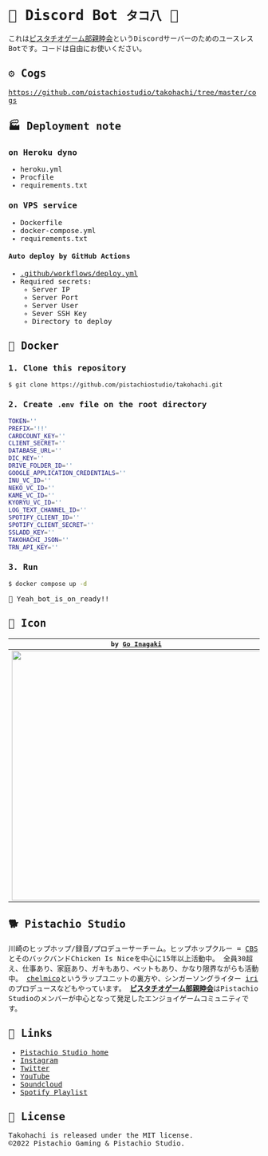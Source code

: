 <samp>

# 🐙 Discord Bot `タコ八` 🐙


これは[ピスタチオゲーム部親睦会](https://discord.gg/pistachiogaming)というDiscordサーバーのためのユースレスBotです。コードは自由にお使いください。

## ⚙ Cogs

https://github.com/pistachiostudio/takohachi/tree/master/cogs

## 🏭 Deployment note

### on Heroku dyno

- heroku.yml
- Procfile
- requirements.txt

### on VPS service

- Dockerfile
- docker-compose.yml
- requirements.txt

#### Auto deploy by GitHub Actions

- [.github/workflows/deploy.yml](https://github.com/pistachiostudio/takohachi/blob/master/.github/workflows/deploy.yml)
- Required secrets:
  - Server IP
  - Server Port
  - Server User
  - Sever SSH Key
  - Directory to deploy

## 🐳 Docker

### 1. Clone this repository

```bash
$ git clone https://github.com/pistachiostudio/takohachi.git
```

### 2. Create `.env` file on the root directory

```bash
TOKEN=''
PREFIX='!!'
CARDCOUNT_KEY=''
CLIENT_SECRET=''
DATABASE_URL=''
DIC_KEY=''
DRIVE_FOLDER_ID=''
GOOGLE_APPLICATION_CREDENTIALS=''
INU_VC_ID=''
NEKO_VC_ID=''
KAME_VC_ID=''
KYORYU_VC_ID=''
LOG_TEXT_CHANNEL_ID=''
SPOTIFY_CLIENT_ID=''
SPOTIFY_CLIENT_SECRET=''
SSLADD_KEY=''
TAKOHACHI_JSON=''
TRN_API_KEY=''
```

### 3. Run

```bash
$ docker compose up -d
```

🔫 Yeah_bot_is_on_ready!!

## 🎨 Icon
| by [Go Inagaki](https://hodwn.com/go-inagaki/)                                                                                 | by [Imoya](https://twitter.com/arakudai2)                                                                                      | 
| ------------------------------------------------------------------------------------------------------------------------------ | ------------------------------------------------------------------------------------------------------------------------------ | 
| <img src="https://user-images.githubusercontent.com/4445606/136433333-96b165e0-447c-481a-9e91-50f02b5689d4.png" width="500px"> | <img src="https://user-images.githubusercontent.com/4445606/136697820-c7526860-2b48-4a34-b32a-06b38fbb76a1.png" width="500px"> | 


## 🐕 Pistachio Studio

川崎のヒップホップ/録音/プロデューサーチーム。ヒップホップクルー = [CBS](https://youtu.be/A3oshdbRbBI)とそのバックバンドChicken Is Niceを中心に15年以上活動中。
全員30超え、仕事あり、家庭あり、ガキもあり、ペットもあり、かなり限界ながらも活動中。
[chelmico](https://www.youtube.com/watch?v=76sNmqMzUuI)というラップユニットの裏方や、シンガーソングライター [iri](https://www.youtube.com/watch?v=3WlOZTy072k)のプロデュースなどもやっています。
[**ピスタチオゲーム部親睦会**](https://discord.gg/6XbCyRF)はPistachio Studioのメンバーが中心となって発足したエンジョイゲームコミュニティです。

## 🔗 Links

- [Pistachio Studio home](https://pistachiostudio.net/)
- [Instagram](http://instagram.com/pistachiostudio)
- [Twitter](https://twitter.com/pstchstd)
- [YouTube](https://www.youtube.com/c/pistachiostudiokngw)
- [Soundcloud](https://soundcloud.com/pistachio-studio)
- [Spotify Playlist](https://open.spotify.com/user/2wf7ulo34ef46fu3awnq984wj?si=mm3fQfatR1OF2Kgr_uieGw)

## 🤝 License

Takohachi is released under the MIT license.  
©2022 Pistachio Gaming & Pistachio Studio.

</samp>
